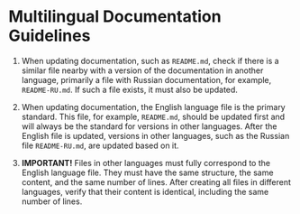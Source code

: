 # Multilingual Documentation Guidelines

1.  When updating documentation, such as `README.md`, check if there is a similar file nearby with a version of the documentation in another language, primarily a file with Russian documentation, for example, `README-RU.md`. If such a file exists, it must also be updated.

2.  When updating documentation, the English language file is the primary standard. This file, for example, `README.md`, should be updated first and will always be the standard for versions in other languages. After the English file is updated, versions in other languages, such as the Russian file `README-RU.md`, are updated based on it.

3.  **IMPORTANT!** Files in other languages must fully correspond to the English language file. They must have the same structure, the same content, and the same number of lines. After creating all files in different languages, verify that their content is identical, including the same number of lines.
